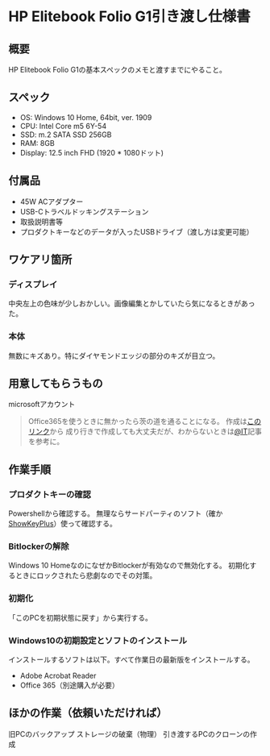 # HP Elitebook Folio G1引き渡し仕様書

## 概要

HP Elitebook Folio G1の基本スペックのメモと渡すまでにやること。

## スペック

- OS: Windows 10 Home, 64bit, ver. 1909
- CPU: Intel Core m5 6Y-54
- SSD: m.2 SATA SSD 256GB
- RAM: 8GB
- Display: 12.5 inch FHD (1920 * 1080ドット)

## 付属品

- 45W ACアダプター
- USB-Cトラベルドッキングステーション
- 取扱説明書等
- プロダクトキーなどのデータが入ったUSBドライブ（渡し方は変更可能）

## ワケアリ箇所

### ディスプレイ

中央左上の色味が少しおかしい。画像編集とかしていたら気になるときがあった。

### 本体

無数にキズあり。特にダイヤモンドエッジの部分のキズが目立つ。

## 用意してもらうもの

microsoftアカウント
> Office365を使うときに無かったら茨の道を通ることになる。
> 作成は[このリンク](https://account.microsoft.com/)から
> 成り行きで作成しても大丈夫だが、わからないときは[@IT](https://www.atmarkit.co.jp/ait/articles/1906/13/news014.html)記事を参考に。

## 作業手順

### プロダクトキーの確認

Powershellから確認する。
無理ならサードパーティのソフト（確か[ShowKeyPlus](https://github.com/Superfly-Inc/ShowKeyPlus/releases)）使って確認する。

### Bitlockerの解除

Windows 10 HomeなのになぜかBitlockerが有効なので無効化する。
初期化するときにロックされたら悲劇なのでその対策。

### 初期化

「このPCを初期状態に戻す」から実行する。

### Windows10の初期設定とソフトのインストール

インストールするソフトは以下。すべて作業日の最新版をインストールする。

- Adobe Acrobat Reader
- Office 365（別途購入が必要）

## ほかの作業（依頼いただければ）

旧PCのバックアップ
ストレージの破棄（物理）
引き渡するPCのクローンの作成
